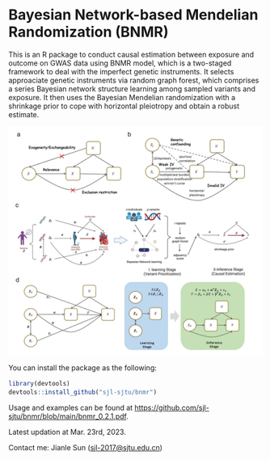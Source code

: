 # Bayesian Network-based Mendelian Randomization (BNMR)
This is an R package to conduct causal estimation between exposure and outcome on GWAS data using BNMR model, which is a two-staged framework to deal with the imperfect genetic instruments. It selects approaciate genetic instruments via random graph forest, which comprises a series Bayesian network structure learning among sampled variants and exposure. It then uses the Bayesian Mendelian randomization with a shrinkage prior to cope with horizontal pleiotropy and obtain a robust estimate. 

![image](https://github.com/sjl-sjtu/bnmr/blob/main/FIG/overview.jpg)

You can install the package as the following:
```R
library(devtools)
devtools::install_github("sjl-sjtu/bnmr")
```

Usage and examples can be found at https://github.com/sjl-sjtu/bnmr/blob/main/bnmr_0.2.1.pdf.

Latest updation at Mar. 23rd, 2023.

Contact me: Jianle Sun (sjl-2017@sjtu.edu.cn)
